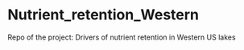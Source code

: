 # Nutrient_retention_Western
Repo of the project: Drivers of nutrient retention in Western US lakes
